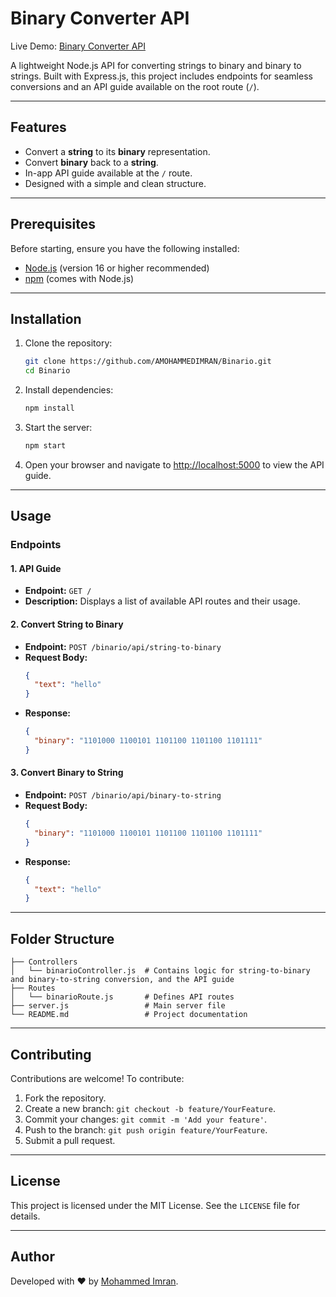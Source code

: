# Binary Converter API

Live Demo: [Binary Converter API](https://binarioo.onrender.com/)

A lightweight Node.js API for converting strings to binary and binary to strings. Built with Express.js, this project includes endpoints for seamless conversions and an API guide available on the root route (`/`).

---

## Features

- Convert a **string** to its **binary** representation.
- Convert **binary** back to a **string**.
- In-app API guide available at the `/` route.
- Designed with a simple and clean structure.

---

## Prerequisites

Before starting, ensure you have the following installed:

- [Node.js](https://nodejs.org/) (version 16 or higher recommended)
- [npm](https://www.npmjs.com/) (comes with Node.js)

---

## Installation

1. Clone the repository:

   ```bash
   git clone https://github.com/AMOHAMMEDIMRAN/Binario.git
   cd Binario
   ```

2. Install dependencies:

   ```bash
   npm install
   ```

3. Start the server:

   ```bash
   npm start
   ```

4. Open your browser and navigate to [http://localhost:5000](http://localhost:5000) to view the API guide.

---

## Usage

### Endpoints

#### 1. **API Guide**
   - **Endpoint:** `GET /`
   - **Description:** Displays a list of available API routes and their usage.

#### 2. **Convert String to Binary**
   - **Endpoint:** `POST /binario/api/string-to-binary`
   - **Request Body:**
     ```json
     {
       "text": "hello"
     }
     ```
   - **Response:**
     ```json
     {
       "binary": "1101000 1100101 1101100 1101100 1101111"
     }
     ```

#### 3. **Convert Binary to String**
   - **Endpoint:** `POST /binario/api/binary-to-string`
   - **Request Body:**
     ```json
     {
       "binary": "1101000 1100101 1101100 1101100 1101111"
     }
     ```
   - **Response:**
     ```json
     {
       "text": "hello"
     }
     ```

---

## Folder Structure

```
├── Controllers
│   └── binarioController.js  # Contains logic for string-to-binary and binary-to-string conversion, and the API guide
├── Routes
│   └── binarioRoute.js       # Defines API routes
├── server.js                 # Main server file
└── README.md                 # Project documentation
```

---

## Contributing

Contributions are welcome! To contribute:

1. Fork the repository.
2. Create a new branch: `git checkout -b feature/YourFeature`.
3. Commit your changes: `git commit -m 'Add your feature'`.
4. Push to the branch: `git push origin feature/YourFeature`.
5. Submit a pull request.

---

## License

This project is licensed under the MIT License. See the `LICENSE` file for details.

---

## Author

Developed with ❤️ by [Mohammed Imran](https://github.com/AMOHAMMEDIMRAN).
